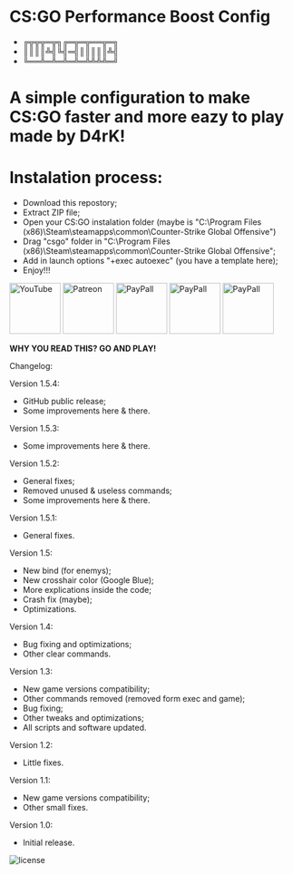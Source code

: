 # CS:GO Performance Boost Config

- ╔╦╦╦═╦╗╔═╦═╦══╦═╗
- ║║║║╩╣╚╣═╣║║║║║╩╣
- ╚══╩═╩═╩═╩═╩╩╩╩═╝

# A simple configuration to make CS:GO faster and more eazy to play made by D4rK!

# Instalation process:

- Download this repostory;
- Extract ZIP file;
- Open your CS:GO instalation folder (maybe is "C:\Program Files (x86)\Steam\steamapps\common\Counter-Strike Global Offensive\")
- Drag "csgo" folder in "C:\Program Files (x86)\Steam\steamapps\common\Counter-Strike Global Offensive\";
- Add in launch options "+exec autoexec" (you have a template here);
- Enjoy!!!

[<img src="https://github.com/D4rK7355608/com.d4rk.cleaner/blob/master/screenshots/badges/youtube.png"
    alt="YouTube"
    height="90">](https://www.youtube.com/channel/UCLDi-rmSRry0pNL-oVvGJAw/featured)
[<img src="https://github.com/D4rK7355608/com.d4rk.cleaner/blob/master/screenshots/badges/patreon.png"
    alt="Patreon"
    height="90">](https://www.patreon.com/d4rk7355608)
[<img src="https://github.com/D4rK7355608/com.d4rk.cleaner/blob/master/screenshots/badges/paypal.png"
    alt="PayPall"
    height="90">](https://www.paypal.me/d4rkmichaeltutorials)
[<img src="https://github.com/D4rK7355608/com.d4rk.cleaner/blob/master/screenshots/badges/deviant_art.png"
    alt="PayPall"
    height="90">](https://www.deviantart.com/d4rk7355608)
[<img src="https://github.com/D4rK7355608/com.d4rk.cleaner/blob/master/screenshots/badges/gamejolt.png"
    alt="PayPall"
    height="90">](https://gamejolt.com/@D4rK_S-A-D)
    

__WHY YOU READ THIS? GO AND PLAY!__

Changelog:

Version 1.5.4:
- GitHub public release;
- Some improvements here & there.

Version 1.5.3:
- Some improvements here & there.

Version 1.5.2:
- General fixes;
- Removed unused & useless commands;
- Some improvements here & there.

Version 1.5.1:
- General fixes.

Version 1.5:
- New bind (for enemys);
- New crosshair color (Google Blue);
- More explications inside the code;
- Crash fix (maybe);
- Optimizations.

Version 1.4:
- Bug fixing and optimizations;
- Other clear commands.

Version 1.3:
- New game versions compatibility;
- Other commands removed (removed form exec and game);
- Bug fixing;
- Other tweaks and optimizations;
- All scripts and software updated.

Version 1.2:
- Little fixes.

Version 1.1:
- New game versions compatibility;
- Other small fixes.

Version 1.0:
- Initial release.

![license](https://imgur.com/QQlcEVT.png) 
